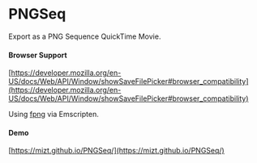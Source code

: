 # PNGSeq

Export as a PNG Sequence QuickTime Movie.

#### Browser Support

[https://developer.mozilla.org/en-US/docs/Web/API/Window/showSaveFilePicker#browser_compatibility](https://developer.mozilla.org/en-US/docs/Web/API/Window/showSaveFilePicker#browser_compatibility)

Using [fpng](https://github.com/richgel999/fpng) via Emscripten.

#### Demo

[https://mizt.github.io/PNGSeq/](https://mizt.github.io/PNGSeq/)
